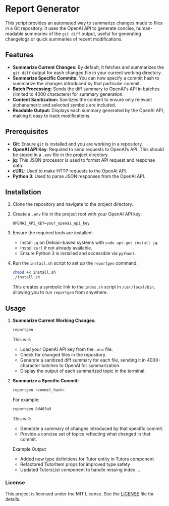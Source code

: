 # Report Generator

This script provides an automated way to summarize changes made to files in a Git repository. It uses the OpenAI API to generate concise, human-readable summaries of the `git diff` output, useful for generating changelogs or quick summaries of recent modifications.

## Features

- **Summarize Current Changes:** By default, it fetches and summarizes the `git diff` output for each changed file in your current working directory.
- **Summarize Specific Commits:** You can now specify a commit hash to summarize the changes introduced by that particular commit.
- **Batch Processing:** Sends the diff summary to OpenAI's API in batches (limited to 4000 characters) for summary generation.
- **Content Sanitization:** Sanitizes the content to ensure only relevant alphanumeric and selected symbols are included.
- **Readable Output:** Displays each summary generated by the OpenAI API, making it easy to track modifications.

## Prerequisites

- **Git**: Ensure `git` is installed and you are working in a repository.
- **OpenAI API Key**: Required to send requests to OpenAI’s API. This should be stored in a `.env` file in the project directory.
- **jq**: This JSON processor is used to format API request and response data.
- **cURL**: Used to make HTTP requests to the OpenAI API.
- **Python 3**: Used to parse JSON responses from the OpenAI API.

## Installation

1. Clone the repository and navigate to the project directory.
2. Create a `.env` file in the project root with your OpenAI API key:
   ```plaintext
   OPENAI_API_KEY=your_openai_api_key
   ```
3. Ensure the required tools are installed:

   - Install `jq` on Debian-based systems with `sudo apt-get install jq`.
   - Install `curl` if not already available.
   - Ensure Python 3 is installed and accessible via `python3`.

4. Run the `install.sh` script to set up the `reportgen` command:

   ```bash
   chmod +x install.sh
   ./install.sh
   ```

   This creates a symbolic link to the `index.sh` script in `/usr/local/bin`, allowing you to run `reportgen` from anywhere.

## Usage

1. **Summarize Current Working Changes:**

   ```bash
   reportgen
   ```

   This will:

   - Load your OpenAI API key from the `.env` file.
   - Check for changed files in the repository.
   - Generate a sanitized diff summary for each file, sending it in 4000-character batches to OpenAI for summarization.
   - Display the output of each summarized topic in the terminal.

2. **Summarize a Specific Commit:**

   ```bash
   reportgen <commit_hash>
   ```

   For example:

   ```bash
   reportgen 8d403a9
   ```

   This will:

   - Generate a summary of changes introduced by that specific commit.
   - Provide a concise set of topics reflecting what changed in that commit.

   Example Output

   - Added new type definitions for Tutor entity in Tutors component
   - Refactored TutorItem props for improved type safety
   - Updated TutorsList component to handle missing index
     ...

### License

This project is licensed under the MIT License. See the [LICENSE](LICENSE) file for details.
